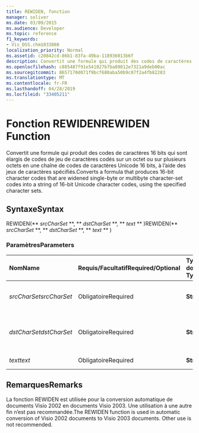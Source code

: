 ```yaml
---
title: REWIDEN, fonction
manager: soliver
ms.date: 03/09/2015
ms.audience: Developer
ms.topic: reference
f1_keywords:
- Vis_DSS.chm1033808
localization_priority: Normal
ms.assetid: c20842cd-86b1-83fa-49ba-118936013b6f
description: Convertit une formule qui produit des codes de caractères 16 bits qui sont élargis de codes de jeu de caractères codés sur un octet ou sur plusieurs octets en une chaîne de codes de caractères Unicode 16 bits, à l’aide des jeux de caractères spécifiés.
ms.openlocfilehash: c885487f91e541027b7ba09812e7321a9deb00ac
ms.sourcegitcommit: 8657170d071f9bcf680aba50b9c07f2a4fb82283
ms.translationtype: MT
ms.contentlocale: fr-FR
ms.lasthandoff: 04/28/2019
ms.locfileid: "33405211"
---
```

# <a name="rewiden-function"></a><span data-ttu-id="9a55f-103">Fonction REWIDEN</span><span class="sxs-lookup"><span data-stu-id="9a55f-103">REWIDEN Function</span></span>

<span data-ttu-id="9a55f-104">Convertit une formule qui produit des codes de caractères 16 bits qui sont élargis de codes de jeu de caractères codés sur un octet ou sur plusieurs octets en une chaîne de codes de caractères Unicode 16 bits, à l’aide des jeux de caractères spécifiés.</span><span class="sxs-lookup"><span data-stu-id="9a55f-104">Converts a formula that produces 16-bit character codes that are widened single-byte or multibyte character-set codes into a string of 16-bit Unicode character codes, using the specified character sets.</span></span> 
  
## <a name="syntax"></a><span data-ttu-id="9a55f-105">Syntaxe</span><span class="sxs-lookup"><span data-stu-id="9a55f-105">Syntax</span></span>

<span data-ttu-id="9a55f-106">REWIDEN(\*\* *srcCharSet* \*\*, \*\* *dstCharSet* \*\*, \*\* *text* \*\* )</span><span class="sxs-lookup"><span data-stu-id="9a55f-106">REWIDEN(\*\* *srcCharSet* \*\*, \*\* *dstCharSet* \*\*, \*\* *text* \*\* )</span></span> 
  
### <a name="parameters"></a><span data-ttu-id="9a55f-107">Paramètres</span><span class="sxs-lookup"><span data-stu-id="9a55f-107">Parameters</span></span>

|<span data-ttu-id="9a55f-108">**Nom**</span><span class="sxs-lookup"><span data-stu-id="9a55f-108">**Name**</span></span>|<span data-ttu-id="9a55f-109">**Requis/Facultatif**</span><span class="sxs-lookup"><span data-stu-id="9a55f-109">**Required/Optional**</span></span>|<span data-ttu-id="9a55f-110">**Type de données**</span><span class="sxs-lookup"><span data-stu-id="9a55f-110">**Data Type**</span></span>|<span data-ttu-id="9a55f-111">**Description**</span><span class="sxs-lookup"><span data-stu-id="9a55f-111">**Description**</span></span>|
|:-----|:-----|:-----|:-----|
| <span data-ttu-id="9a55f-112">_srcCharSet_</span><span class="sxs-lookup"><span data-stu-id="9a55f-112">_srcCharSet_</span></span> <br/> |<span data-ttu-id="9a55f-113">Obligatoire</span><span class="sxs-lookup"><span data-stu-id="9a55f-113">Required</span></span>  <br/> |<span data-ttu-id="9a55f-114">**String**</span><span class="sxs-lookup"><span data-stu-id="9a55f-114">**String**</span></span> <br/> |<span data-ttu-id="9a55f-115">Jeu de caractères du document source</span><span class="sxs-lookup"><span data-stu-id="9a55f-115">The character set in the source document.</span></span>  <br/> |
| <span data-ttu-id="9a55f-116">_dstCharSet_</span><span class="sxs-lookup"><span data-stu-id="9a55f-116">_dstCharSet_</span></span> <br/> |<span data-ttu-id="9a55f-117">Obligatoire</span><span class="sxs-lookup"><span data-stu-id="9a55f-117">Required</span></span>  <br/> |<span data-ttu-id="9a55f-118">**String**</span><span class="sxs-lookup"><span data-stu-id="9a55f-118">**String**</span></span> <br/> | <span data-ttu-id="9a55f-119">Jeu de caractères du document de destination</span><span class="sxs-lookup"><span data-stu-id="9a55f-119">The character set in the destination document.</span></span>  <br/> |
| <span data-ttu-id="9a55f-120">_text_</span><span class="sxs-lookup"><span data-stu-id="9a55f-120">_text_</span></span> <br/> |<span data-ttu-id="9a55f-121">Obligatoire</span><span class="sxs-lookup"><span data-stu-id="9a55f-121">Required</span></span>  <br/> |<span data-ttu-id="9a55f-122">**String**</span><span class="sxs-lookup"><span data-stu-id="9a55f-122">**String**</span></span> <br/> |<span data-ttu-id="9a55f-123">Texte à convertir</span><span class="sxs-lookup"><span data-stu-id="9a55f-123">The text to convert.</span></span>  <br/> |
   
## <a name="remarks"></a><span data-ttu-id="9a55f-124">Remarques</span><span class="sxs-lookup"><span data-stu-id="9a55f-124">Remarks</span></span>

<span data-ttu-id="9a55f-p101">La fonction REWIDEN est utilisée pour la conversion automatique de documents Visio 2002 en documents Visio 2003. Une utilisation à une autre fin n’est pas recommandée.</span><span class="sxs-lookup"><span data-stu-id="9a55f-p101">The REWIDEN function is used in automatic conversion of Visio 2002 documents to Visio 2003 documents. Other use is not recommended.</span></span>
  

